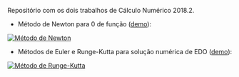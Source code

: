 Repositório com os dois trabalhos de Cálculo Numérico 2018.2.

- Método de Newton para 0 de função ([demo](https://matheusavellar.github.io/cnum/newton/index.html)):

[![Método de Newton](https://i.imgur.com/nKkDaJs.png)](https://matheusavellar.github.io/cnum/newton/index.html)

- Métodos de Euler e Runge-Kutta para solução numérica de EDO ([demo](https://matheusavellar.github.io/cnum/ode/index.html)):

[![Método de Runge-Kutta](https://i.imgur.com/3xqhzFz.png)](https://matheusavellar.github.io/cnum/ode/index.html)
